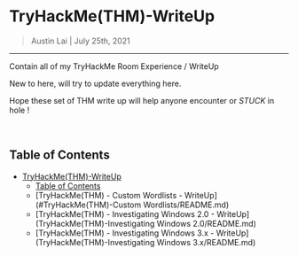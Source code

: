 # TryHackMe(THM)-WriteUp

> Austin Lai | July 25th, 2021

---

<!-- Description -->

Contain all of my TryHackMe Room Experience / WriteUp

New to here, will try to update everything here.

Hope these set of THM write up will help anyone encounter or _STUCK_ in hole !

<!-- /Description -->

<br />

## Table of Contents

<!-- TOC -->

- [TryHackMe(THM)-WriteUp](#tryhackmethm-writeup)
    - [Table of Contents](#table-of-contents)
    - [TryHackMe(THM) - Custom Wordlists - WriteUp](#TryHackMe(THM)-Custom Wordlists/README.md)
    - [TryHackMe(THM) - Investigating Windows 2.0 - WriteUp](TryHackMe(THM)-Investigating Windows 2.0/README.md)
    - [TryHackMe(THM) - Investigating Windows 3.x - WriteUp](TryHackMe(THM)-Investigating Windows 3.x/README.md)

<!-- /TOC -->




